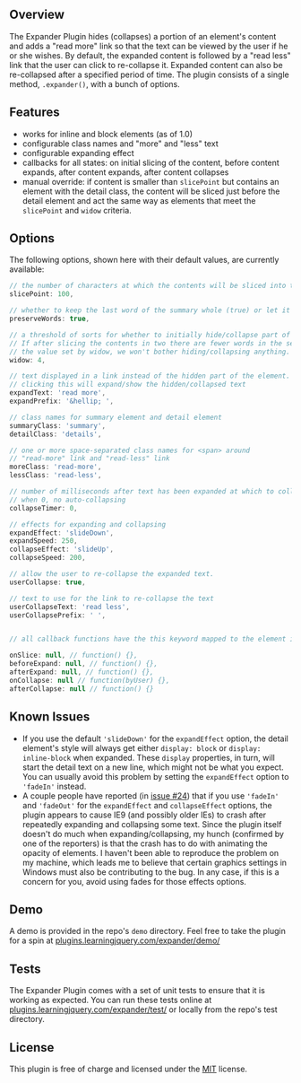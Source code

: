 ## Overview

The Expander Plugin hides (collapses) a portion of an element's content and adds a "read more" link so that the text can be viewed by the user if he or she wishes. By default, the expanded content is followed by a "read less" link that the user can click to re-collapse it. Expanded content can also be re-collapsed after a specified period of time. The plugin consists of a single method, `.expander()`, with a bunch of options.

## Features

* works for inline and block elements (as of 1.0)
* configurable class names and "more" and "less" text
* configurable expanding effect
* callbacks for all states: on initial slicing of the content, before content expands, after content expands, after content collapses
* manual override: if content is smaller than `slicePoint` but contains an element with the detail class, the content will be sliced just before the detail element and act the same way as elements that meet the `slicePoint` and `widow` criteria.


## Options

The following options, shown here with their default values, are currently available:

```javascript
// the number of characters at which the contents will be sliced into two parts.
slicePoint: 100,

// whether to keep the last word of the summary whole (true) or let it slice in the middle of a word (false)
preserveWords: true,

// a threshold of sorts for whether to initially hide/collapse part of the element's contents.
// If after slicing the contents in two there are fewer words in the second part than
// the value set by widow, we won't bother hiding/collapsing anything.
widow: 4,

// text displayed in a link instead of the hidden part of the element.
// clicking this will expand/show the hidden/collapsed text
expandText: 'read more',
expandPrefix: '&hellip; ',

// class names for summary element and detail element
summaryClass: 'summary',
detailClass: 'details',

// one or more space-separated class names for <span> around
// "read-more" link and "read-less" link
moreClass: 'read-more',
lessClass: 'read-less',

// number of milliseconds after text has been expanded at which to collapse the text again.
// when 0, no auto-collapsing
collapseTimer: 0,

// effects for expanding and collapsing
expandEffect: 'slideDown',
expandSpeed: 250,
collapseEffect: 'slideUp',
collapseSpeed: 200,

// allow the user to re-collapse the expanded text.
userCollapse: true,

// text to use for the link to re-collapse the text
userCollapseText: 'read less',
userCollapsePrefix: ' ',


// all callback functions have the this keyword mapped to the element in the jQuery set when .expander() is called

onSlice: null, // function() {},
beforeExpand: null, // function() {},
afterExpand: null, // function() {},
onCollapse: null // function(byUser) {},
afterCollapse: null // function() {}
```

## Known Issues

* If you use the default `'slideDown'` for the `expandEffect` option, the detail element's style will always get either `display: block` or `display: inline-block` when expanded. These `display` properties, in turn, will start the detail text on a new line, which might not be what you expect. You can usually avoid this problem by setting the `expandEffect` option to `'fadeIn'` instead.
* A couple people have reported (in [issue #24](https://github.com/kswedberg/jquery-expander/issues/24)) that if you use `'fadeIn'` and
`'fadeOut'` for the `expandEffect` and `collapseEffect` options, the plugin
appears to cause IE9 (and possibly older IEs) to crash after repeatedly
expanding and collapsing some text. Since the plugin itself doesn't do much
when expanding/collapsing, my hunch (confirmed by one of the reporters) is
that the crash has to do with animating the opacity of elements. I haven't
been able to reproduce the problem on my machine, which leads me to believe
that certain graphics settings in Windows must also be contributing to the
bug. In any case, if this is a concern for you, avoid using fades for those
effects options.

## Demo

A demo is provided in the repo's `demo` directory. Feel free to take the plugin for a spin at [plugins.learningjquery.com/expander/demo/][3]

## Tests

The Expander Plugin comes with a set of unit tests to ensure that it is working as expected. You can run these tests online at [plugins.learningjquery.com/expander/test/][1] or locally from the repo's test directory.

## License

This plugin is free of charge and licensed under the [MIT][2] license.

[1]: http://plugins.learningjquery.com/expander/test/
[2]: http://www.opensource.org/licenses/mit-license.php
[3]: http://plugins.learningjquery.com/expander/demo/
